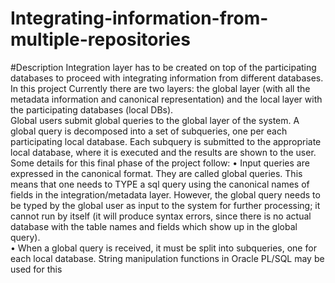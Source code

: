 # Integrating-information-from-multiple-repositories
#Description
 Integration layer has to be created on top of the participating databases to proceed with integrating information from different databases. In this project  Currently there are two layers: the global layer (with all the metadata information and canonical representation) and the local layer with the participating databases (local DBs).  
Global users submit global queries to the global layer of the system. A global query is decomposed into a set of subqueries, one per each participating local database. Each subquery is submitted to the appropriate local database, where it is executed and the results are shown to the user.  Some details for this final phase of the project follow:
•	Input queries are expressed in the canonical format. They are called global queries. This means that one needs to TYPE a sql query using the canonical names of fields in the integration/metadata layer. However, the global query needs to be typed by the global user as input to the system for further processing; it cannot run by itself (it will produce syntax errors, since there is no actual database with the table names and fields which show up in the global query).  
•	When a global query is received, it must be split into subqueries, one for each local database.  String manipulation functions in Oracle PL/SQL may be used for this
